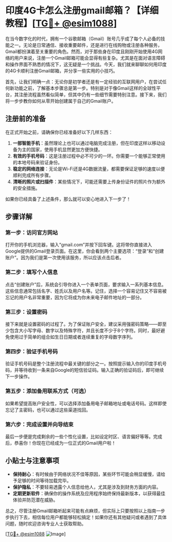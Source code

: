 # 印度4G卡怎么注册gmail邮箱？【详细教程】[[TG💪+ @esim1088](https://t.me/s/esim1088)]

在当今数字化的时代，拥有一个谷歌邮箱（Gmail）账号几乎成了每个人必备的技能之一。无论是日常通信、接收重要邮件，还是进行在线购物或注册各种服务，Gmail都扮演着至关重要的角色。然而，对于那些身在印度且刚刚开始使用4G网络的用户来说，注册一个Gmail邮箱可能会显得有些复杂。尤其是在面对语言障碍和操作界面不熟悉的情况下，这无疑是一个挑战。今天，我们就来聊聊如何用印度的4G卡顺利注册Gmail邮箱，并分享一些实用的小技巧。

首先，让我们明确一点：无论你是初学者还是有一定经验的互联网用户，在尝试任何新功能之前，了解基本步骤总是第一步。特别是对于像Gmail这样的全球性平台，其注册流程虽然看似简单，但其中仍有一些细节需要特别注意。接下来，我们将一步步教你如何从零开始创建属于自己的Gmail账户。

## 注册前的准备

在正式开始之前，请确保你已经准备好以下几样东西：

1. **一部智能手机**：虽然理论上也可以通过电脑完成注册，但在印度这样以移动设备为主的国家，使用手机显然更加方便快捷。
2. **有效的手机号码**：这是注册过程中必不可少的一环。你需要一个能够正常使用的本地号码来验证身份。
3. **稳定的网络连接**：无论是Wi-Fi还是4G数据流量，都需要保证足够的速度以便顺利完成所有步骤。
4. **清晰的照片或扫描件**：某些情况下，可能还需要上传身份证件的照片作为额外的安全措施。

如果你已经具备了上述条件，那么就可以安心地进入下一步了！

## 步骤详解

### 第一步：访问官方网站
打开你的手机浏览器，输入“gmail.com”并按下回车键。这将带你直接进入Google提供的Gmail登录页面。在这里，你会看到两个主要选项：“登录”和“创建账户”。因为我们是第一次使用该服务，所以应该点击后者。

### 第二步：填写个人信息
点击“创建账户”后，系统会引导你进入一个表单页面，要求输入一系列基本信息。这些信息通常包括名字、姓氏以及用户名等。记住，选择一个容易记住又不容易被忘记的用户名非常重要，因为它将成为你未来电子邮件地址的一部分。

### 第三步：设置密码
接下来就是设置密码的过程了。为了保证账户安全，建议采用强密码策略——即至少包含大小写字母、数字以及特殊字符，并且长度不少于8个字符。同时，最好避免使用过于简单的组合如生日日期或者连续重复的字母数字序列。

### 第四步：验证手机号码
验证手机号码是整个注册流程中最关键的部分之一。按照提示输入你的印度手机号码，并等待收到一条来自Google的短信验证码。输入正确的验证码后，即可继续下一步操作。

### 第五步：添加备用联系方式（可选）
如果希望提高账户安全性，可以选择添加备用电子邮箱地址或电话号码。这样即使忘记了主密码，也可以通过这些渠道找回。

### 第六步：完成设置并向导结束
最后一步便是完成剩余的一些个性化设置，比如设定时区、语言偏好等等。完成后，恭喜你！你现在已经成为一位正式的Gmail用户啦！

## 小贴士与注意事项

- **保持耐心**：有时候由于网络状况不佳等原因，某些环节可能会稍显缓慢，请给予足够的时间等待加载完毕。
- **保护隐私**：不要轻易透露个人信息给他人，尤其是涉及到财务方面的内容。
- **定期更新软件**：确保你的操作系统及应用程序始终保持最新版本，以获得最佳体验并防范潜在威胁。

总之，尽管注册Gmail邮箱听起来可能有点麻烦，但实际上只要按照以上指南一步步执行下去，相信每位用户都能够轻松搞定！如果你还有其他疑问或者遇到了具体问题，随时欢迎咨询专业人士获取帮助。

[[TG💪+ @esim1088](https://t.me/s/esim1088) ![Image](https://i.postimg.cc/4NQfJmqS/Snipaste-2025-05-13-00-14-12.png)]